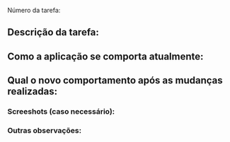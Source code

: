Número da tarefa:

## Descrição da tarefa:

## Como a aplicação se comporta atualmente:

## Qual o novo comportamento após as mudanças realizadas:

### Screeshots (caso necessário):

### Outras observações:
